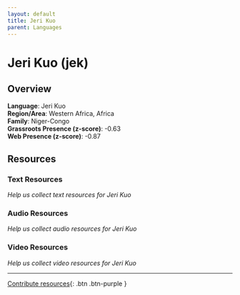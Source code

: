 ```yaml
---
layout: default
title: Jeri Kuo
parent: Languages
---
```


# Jeri Kuo (jek)

## Overview

**Language**: Jeri Kuo  
**Region/Area**: Western Africa, Africa  
**Family**: Niger-Congo  
**Grassroots Presence (z-score)**: -0.63  
**Web Presence (z-score)**: -0.87  

## Resources

### Text Resources
*Help us collect text resources for Jeri Kuo*

### Audio Resources
*Help us collect audio resources for Jeri Kuo*

### Video Resources
*Help us collect video resources for Jeri Kuo*

---

[Contribute resources](https://forms.office.com/e/1SfLJx3u1r){: .btn .btn-purple }
